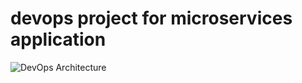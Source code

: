 # devops project for microservices application

![DevOps Architecture](https://user-images.githubusercontent.com/104420122/209148669-80b4390d-5cfa-4291-b651-11af38042100.png)

